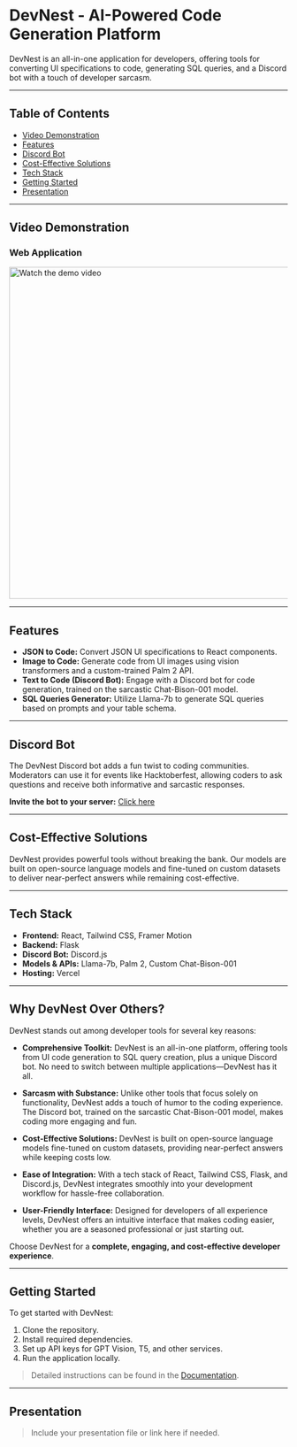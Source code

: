 # DevNest - AI-Powered Code Generation Platform

DevNest is an all-in-one application for developers, offering tools for converting UI specifications to code, generating SQL queries, and a Discord bot with a touch of developer sarcasm.

---

## Table of Contents
- [Video Demonstration](#video-demonstration)
- [Features](#features)
- [Discord Bot](#discord-bot)
- [Cost-Effective Solutions](#cost-effective-solutions)
- [Tech Stack](#tech-stack)
- [Getting Started](#getting-started)
- [Presentation](#presentation)

---

## Video Demonstration

### Web Application
<a href="https://drive.google.com/file/d/1um0PeApYFB8slvVJoz2jxyrW6NE3vkKU/view?usp=sharing">
  <img src="./assets/demo_thumbnail.png" width="600" alt="Watch the demo video">
</a>



---

## Features
- **JSON to Code:** Convert JSON UI specifications to React components.  
- **Image to Code:** Generate code from UI images using vision transformers and a custom-trained Palm 2 API.  
- **Text to Code (Discord Bot):** Engage with a Discord bot for code generation, trained on the sarcastic Chat-Bison-001 model.  
- **SQL Queries Generator:** Utilize Llama-7b to generate SQL queries based on prompts and your table schema.  

---

## Discord Bot
The DevNest Discord bot adds a fun twist to coding communities. Moderators can use it for events like Hacktoberfest, allowing coders to ask questions and receive both informative and sarcastic responses.  

**Invite the bot to your server:** [Click here](https://discord.com/api/oauth2/authorize?client_id=1173997968341352519&permissions=3072&scope=bot)

---

## Cost-Effective Solutions
DevNest provides powerful tools without breaking the bank. Our models are built on open-source language models and fine-tuned on custom datasets to deliver near-perfect answers while remaining cost-effective.

---

## Tech Stack
- **Frontend:** React, Tailwind CSS, Framer Motion  
- **Backend:** Flask  
- **Discord Bot:** Discord.js  
- **Models & APIs:** Llama-7b, Palm 2, Custom Chat-Bison-001  
- **Hosting:** Vercel  

---

## Why DevNest Over Others?

DevNest stands out among developer tools for several key reasons:

- **Comprehensive Toolkit:** DevNest is an all-in-one platform, offering tools from UI code generation to SQL query creation, plus a unique Discord bot. No need to switch between multiple applications—DevNest has it all.

- **Sarcasm with Substance:** Unlike other tools that focus solely on functionality, DevNest adds a touch of humor to the coding experience. The Discord bot, trained on the sarcastic Chat-Bison-001 model, makes coding more engaging and fun.

- **Cost-Effective Solutions:** DevNest is built on open-source language models fine-tuned on custom datasets, providing near-perfect answers while keeping costs low.

- **Ease of Integration:** With a tech stack of React, Tailwind CSS, Flask, and Discord.js, DevNest integrates smoothly into your development workflow for hassle-free collaboration.

- **User-Friendly Interface:** Designed for developers of all experience levels, DevNest offers an intuitive interface that makes coding easier, whether you are a seasoned professional or just starting out.

Choose DevNest for a **complete, engaging, and cost-effective developer experience**.
 

---

## Getting Started
To get started with DevNest:  
1. Clone the repository.  
2. Install required dependencies.  
3. Set up API keys for GPT Vision, T5, and other services.  
4. Run the application locally.  

> Detailed instructions can be found in the [Documentation](#).  

---

## Presentation
> Include your presentation file or link here if needed.
